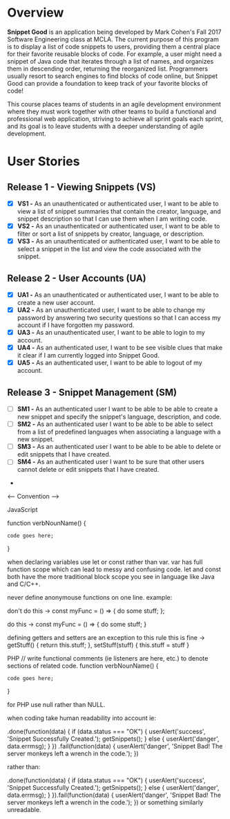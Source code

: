 # Overview
**Snippet Good** is an application being developed by Mark Cohen's Fall 2017 Software Engineering class at MCLA. The current purpose of this program is to display a list of code snippets to users, providing them a central place for their favorite reusable blocks of code. For example, a user might need a snippet of Java code that iterates through a list of names, and organizes them in descending order, returning the reorganized list. Programmers usually resort to search engines to find blocks of code online, but Snippet Good can provide a foundation to keep track of your favorite blocks of code!

This course places teams of students in an agile development environment where they must work together with other teams to build a functional and professional web application, striving to achieve all sprint goals each sprint, and its goal is to leave students with a deeper understanding of agile development.


# User Stories
## Release 1 - Viewing Snippets (VS)
- [x] **VS1 -** As an unauthenticated or authenticated user, I want to be able to view a list of snippet summaries that contain the creator, language, and snippet description so that I can use them when I am writing code.
- [x] **VS2 -** As an unauthenticated or authenticated user, I want to be able to filter or sort a list of snippets by creator, language, or description.
- [x] **VS3 -** As an unauthenticated or authenticated user, I want to be able to select a snippet in the list and view the code associated with the snippet.

## Release 2 - User Accounts (UA)
- [x] **UA1 -** As an unauthenticated or authenticated user, I want to be able to create a new user account.
- [x] **UA2 -** As an unauthenticated user, I want to be able to change my password by answering two security questions so that I can access my account if I have forgotten my password.
- [x] **UA3 -** As an unauthenticated user, I want to be able to login to my account.
- [x] **UA4 -** As an authenticated user, I want to be see visible clues that make it clear if I am currently logged into Snippet Good.
- [x] **UA5 -** As an authenticated user, I want to be able to logout of my account.

## Release 3 - Snippet Management (SM)
- [ ] **SM1 -** As an authenticated user I want to be able to be able to create a new snippet and specify the snippet's language, description, and code.
- [ ] **SM2 -** As an authenticated user I want to be able to be able to select from a list of predefined languages when associating a language with a new snippet.
- [ ] **SM3 -** As an authenticated user I want to be able to be able to delete or edit snippets that I have created.
- [ ] **SM4 -** As an authenticated user I want to be sure that other users cannot delete or edit snippets that I have created.
- 

<-- Convention -->

JavaScript

function verbNounName() {

    code goes here;
    
}

when declaring variables use let or const rather than var.  var has full
function scope which can lead to messy and confusing code.  let and const
both have the more traditional block scope you see in language like Java and
C/C++.

never define anonymouse functions on one line.
example:

don't do this ->
const myFunc = () => { do some stuff; };

do this ->
const myFunc = () => {
    do some stuff;
}


defining getters and setters are an exception to this rule
this is fine ->
getStuff() { return this.stuff; },
setStuff(stuff) { this.stuff = stuff } 



PHP
// write functional comments (ie listeners are here, etc.) to denote sections of related code.
function verbNounName() {
    
    code goes here;
    
}

for PHP use null rather than NULL.

when coding take human readability into account  ie:

.done(function(data) {
    if (data.status === "OK") {
        userAlert('success', 'Snippet Successfully Created.');
        getSnippets();
    } else {
        userAlert('danger',  data.errmsg);
    }
})
.fail(function(data) {
    userAlert('danger', 'Snippet Bad! The server monkeys left a wrench in the code.');
})


rather than:

.done(function(data) { if (data.status === "OK") { userAlert('success', 'Snippet Successfully Created.'); getSnippets(); } else { userAlert('danger',  data.errmsg); } }).fail(function(data) { userAlert('danger', 'Snippet Bad! The server monkeys left a wrench in the code.'); })
or something similarly unreadable.
